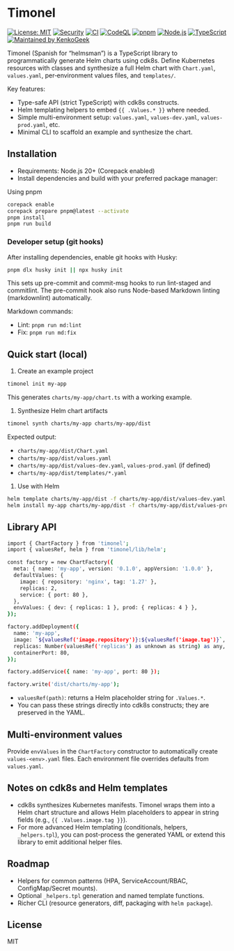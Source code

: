 # Timonel

[![License: MIT][license-badge]][license-url]
[![Security][security-badge]][security-url]
[![CI][ci-badge]][ci-url]
[![CodeQL][codeql-badge]][codeql-url]
[![pnpm][pnpm-badge]][pnpm-url]
[![Node.js][node-badge]][node-url]
[![TypeScript][ts-badge]][ts-url]
[![Maintained by KenkoGeek][maintained-badge]][maintained-url]

Timonel (Spanish for “helmsman”) is a TypeScript library to programmatically
generate Helm charts using cdk8s. Define Kubernetes resources with classes and
synthesize a full Helm chart with `Chart.yaml`, `values.yaml`, per‑environment
values files, and `templates/`.

Key features:

- Type-safe API (strict TypeScript) with cdk8s constructs.
- Helm templating helpers to embed `{{ .Values.* }}` where needed.
- Simple multi-environment setup: `values.yaml`, `values-dev.yaml`, `values-prod.yaml`, etc.
- Minimal CLI to scaffold an example and synthesize the chart.

## Installation

- Requirements: Node.js 20+ (Corepack enabled)
- Install dependencies and build with your preferred package manager:

Using pnpm

```bash
corepack enable
corepack prepare pnpm@latest --activate
pnpm install
pnpm run build
```

### Developer setup (git hooks)

After installing dependencies, enable git hooks with Husky:

```bash
pnpm dlx husky init || npx husky init
```

This sets up pre-commit and commit-msg hooks to run lint-staged and commitlint.
The pre-commit hook also runs Node-based Markdown linting (markdownlint)
automatically.

Markdown commands:

- Lint: `pnpm run md:lint`
- Fix: `pnpm run md:fix`

## Quick start (local)

1. Create an example project

```bash
timonel init my-app
```

This generates `charts/my-app/chart.ts` with a working example.

1. Synthesize Helm chart artifacts

```bash
timonel synth charts/my-app charts/my-app/dist
```

Expected output:

- `charts/my-app/dist/Chart.yaml`
- `charts/my-app/dist/values.yaml`
- `charts/my-app/dist/values-dev.yaml`, `values-prod.yaml` (if defined)
- `charts/my-app/dist/templates/*.yaml`

1. Use with Helm

```bash
helm template charts/my-app/dist -f charts/my-app/dist/values-dev.yaml
helm install my-app charts/my-app/dist -f charts/my-app/dist/values-prod.yaml
```

## Library API

```bash
import { ChartFactory } from 'timonel';
import { valuesRef, helm } from 'timonel/lib/helm';

const factory = new ChartFactory({
  meta: { name: 'my-app', version: '0.1.0', appVersion: '1.0.0' },
  defaultValues: {
    image: { repository: 'nginx', tag: '1.27' },
    replicas: 2,
    service: { port: 80 },
  },
  envValues: { dev: { replicas: 1 }, prod: { replicas: 4 } },
});

factory.addDeployment({
  name: 'my-app',
  image: `${valuesRef('image.repository')}:${valuesRef('image.tag')}`,
  replicas: Number(valuesRef('replicas') as unknown as string) as any,
  containerPort: 80,
});

factory.addService({ name: 'my-app', port: 80 });

factory.write('dist/charts/my-app');
```

- `valuesRef(path)`: returns a Helm placeholder string for `.Values.*`.
- You can pass these strings directly into cdk8s constructs; they are preserved in the YAML.

## Multi-environment values

Provide `envValues` in the `ChartFactory` constructor to automatically create
`values-<env>.yaml` files. Each environment file overrides defaults from
`values.yaml`.

## Notes on cdk8s and Helm templates

- cdk8s synthesizes Kubernetes manifests. Timonel wraps them into a Helm chart
  structure and allows Helm placeholders to appear in string fields (e.g.,
  `{{ .Values.image.tag }}`).
- For more advanced Helm templating (conditionals, helpers, `_helpers.tpl`), you
  can post-process the generated YAML or extend this library to emit additional
  helper files.

## Roadmap

- Helpers for common patterns (HPA, ServiceAccount/RBAC, ConfigMap/Secret mounts).
- Optional `_helpers.tpl` generation and named template functions.
- Richer CLI (resource generators, diff, packaging with `helm package`).

## License

MIT

<!-- Badges section -->
[license-badge]: https://img.shields.io/badge/License-MIT-yellow.svg
[license-url]: https://opensource.org/licenses/MIT
[security-badge]: https://img.shields.io/badge/Security-Policy-2ea44f?logo=security&logoColor=fff
[security-url]: SECURITY.md
[pnpm-badge]: https://img.shields.io/badge/pm-pnpm-ffd95a?logo=pnpm&logoColor=fff&labelColor=24292e
[pnpm-url]: https://pnpm.io/
[node-badge]: https://img.shields.io/badge/node-%3E%3D20-339933?logo=node.js&logoColor=fff
[node-url]: https://nodejs.org/
[ts-badge]: https://img.shields.io/badge/TypeScript-5.x-3178C6?logo=typescript&logoColor=fff
[ts-url]: https://www.typescriptlang.org/
[maintained-badge]: https://img.shields.io/badge/maintained%20by-KenkoGeek-6C78AF?style=flat
[maintained-url]: https://github.com/kenkogeek/
[ci-badge]: https://github.com/KenkoGeek/timonel/actions/workflows/ci.yml/badge.svg
[ci-url]: https://github.com/KenkoGeek/timonel/actions/workflows/ci.yml
[codeql-badge]: https://github.com/KenkoGeek/timonel/actions/workflows/codeql.yml/badge.svg
[codeql-url]: https://github.com/KenkoGeek/timonel/actions/workflows/codeql.yml
